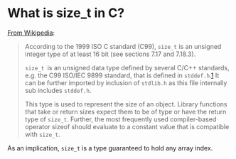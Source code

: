 # What is size_t in C?

[From Wikipedia][1]:

> According to the 1999 ISO C standard
> (C99), `size_t` is an unsigned integer
> type of at least 16 bit (see sections
> 7.17 and 7.18.3).
> 
> `size_t `is an unsigned data type
> defined by several C/C++ standards,
> e.g. the C99 ISO/IEC 9899 standard,
> that is defined in `stddef.h`.[1] It can
> be further imported by inclusion of
> `stdlib.h` as this file internally sub
> includes `stddef.h`.
> 
> This type is used to represent the
> size of an object. Library functions
> that take or return sizes expect them
> to be of type or have the return type
> of `size_t`. Further, the most
> frequently used compiler-based
> operator sizeof should evaluate to a
> constant value that is compatible with
> `size_t`.


  [1]: http://en.wikipedia.org/wiki/Size_t

As an implication, `size_t` is a type guaranteed to hold any array index.